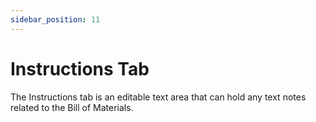 ```yaml
---
sidebar_position: 11
---
```


# Instructions Tab

The Instructions tab is an editable text area that can hold any text notes related to the Bill of Materials.

